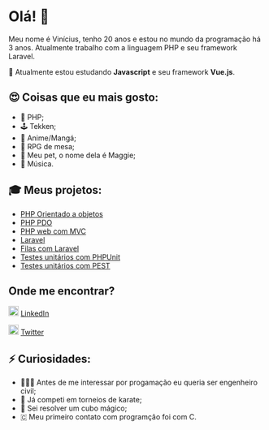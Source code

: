 # Olá! 👋

Meu nome é Vinícius, tenho 20 anos e estou no mundo da programação há 3 anos. Atualmente trabalho com a linguagem PHP e seu framework Laravel.

🌱 Atualmente estou estudando <b>Javascript</b> e seu framework <b>Vue.js</b>.


## 😍 Coisas que eu mais gosto: 
- 🐘 PHP;
- 🕹 Tekken;
- 📖 Anime/Mangá;
- 🎲 RPG de mesa;
- 🐶 Meu pet, o nome dela é Maggie;
- 🎼 Música.


## 🎓 Meus projetos:
- [PHP Orientado a objetos](https://github.com/isnotvinicius/php_orientado_objetos)
- [PHP PDO](https://github.com/isnotvinicius/php_pdo)
- [PHP web com MVC](https://github.com/isnotvinicius/php_web_mvc)
- [Laravel](https://github.com/isnotvinicius/laravel)
- [Filas com Laravel](https://github.com/isnotvinicius/laravel-queues)
- [Testes unitários com PHPUnit](https://github.com/isnotvinicius/php-unit)
- [Testes unitários com PEST](https://github.com/isnotvinicius/pest)


## Onde me encontrar?
<img src="https://image.flaticon.com/icons/svg/174/174857.svg" width="20" height="20x">  [LinkedIn](https://www.linkedin.com/in/isnotvinicius/)

<img src="https://image.flaticon.com/icons/svg/733/733579.svg" width="20px" height="20px">  [Twitter](https://www.twitter.com/isnotvinicius)

## ⚡️ Curiosidades:
- 👷🏽‍♂️ Antes de me interessar por progamação eu queria ser engenheiro civil;
- 🥇 Já competi em torneios de karate;
- 🧩 Sei resolver um cubo mágico;
- 🇨 Meu primeiro contato com programção foi com C.
